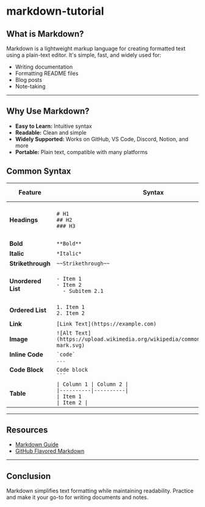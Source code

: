 # markdown-tutorial

## **What is Markdown?**
Markdown is a lightweight markup language for creating formatted text using a plain-text editor. It's simple, fast, and widely used for:
- Writing documentation
- Formatting README files
- Blog posts
- Note-taking

---

## **Why Use Markdown?**
- **Easy to Learn:** Intuitive syntax
- **Readable:** Clean and simple
- **Widely Supported:** Works on GitHub, VS Code, Discord, Notion, and more
- **Portable:** Plain text, compatible with many platforms

## **Common Syntax**

| **Feature**        | **Syntax**                                                                                                                                 | **Rendered Output**                                                                                  |
|---------------------|-------------------------------------------------------------------------------------------------------------------------------------------|------------------------------------------------------------------------------------------------------|
| **Headings**        | `# H1`<br>`## H2`<br>`### H3`                                                                                                            | <h3>This is a h3 header</h3>                                                                            |
| **Bold**            | `**Bold**`                                                                                                                              | **Bold**                                                                                            |
| **Italic**          | `*Italic*`                                                                                                                              | *Italic*                                                                                            |
| **Strikethrough**   | `~~Strikethrough~~`                                                                                                                      | ~~Strikethrough~~                                                                                   |
| **Unordered List**  | `- Item 1`<br>`- Item 2`<br>`  - Subitem 2.1`                                                                                             | - Item 1<br>- Item 2<br>  - Subitem 2.1                                                             |
| **Ordered List**    | `1. Item 1`<br>`2. Item 2`                                                                                                               | 1. Item 1<br>2. Item 2                                                                              |
| **Link**            | `[Link Text](https://example.com)`                                                                                                       | [Link Text](https://example.com)                                                                    |
| **Image**           | `![Alt Text](https://upload.wikimedia.org/wikipedia/commons/4/48/Markdown-mark.svg)`                                                                                           | ![Alt Text](https://upload.wikimedia.org/wikipedia/commons/4/48/Markdown-mark.svg)                                                        |
| **Inline Code**     | `` `code` ``                                                                                                                             | `code`                                                                                              |
| **Code Block**      | <code>\`\`\`<br>Code block<br>\`\`\`</code>                                                                                              | ```<br>Code block<br>```                                                                            |
| **Table**           | <code>\| Column 1 \| Column 2 \|<br>\|----------\|----------\|<br>\| Item 1   \| Item 2   \|</code>                                       | <br>| Column 1 | Column 2 |<br>|----------|----------|<br>| Item 1   | Item 2   |<br>                          |

---

## **Resources**
- [Markdown Guide](https://www.markdownguide.org)
- [GitHub Flavored Markdown](https://github.github.com/gfm/)

---

## **Conclusion**
Markdown simplifies text formatting while maintaining readability. Practice and make it your go-to for writing documents and notes.
